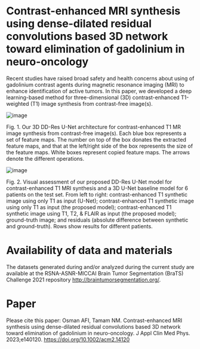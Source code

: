 # Contrast-enhanced MRI synthesis using dense-dilated residual convolutions based 3D network toward elimination of gadolinium in neuro-oncology
Recent studies have raised broad safety and health concerns about using of gadolinium contrast agents during magnetic resonance imaging (MRI) to enhance identification of active tumors. In this paper, we developed a deep learning-based method for three-dimensional (3D) contrast-enhanced T1-weighted (T1) image synthesis from contrast-free image(s).


![image](https://github.com/afiosman/dense-dilated-residual-convolutions-for-contrast-enhanced-MRI-synthesis/assets/10604649/32454618-4116-47da-835e-db899b3274ec)

Fig. 1. Our 3D DD-Res U-Net architecture for contrast-enhanced T1 MR image synthesis from contrast-free image(s). Each blue box represents a set of feature maps. The number on top of the box donates the extracted feature maps, and that at the left/right side of the box represents the size of the feature maps. White boxes represent copied feature maps. The arrows denote the different operations.


![image](https://github.com/afiosman/dense-dilated-residual-convolutions-for-contrast-enhanced-MRI-synthesis/assets/10604649/f1c340ee-895a-4e1d-b1a9-2f608ad1e1c7)

Fig. 2. Visual assessment of our proposed DD-Res U-Net model for contrast-enhanced T1 MRI synthesis and a 3D U-Net baseline model for 6 patients on the test set. From left to right: contrast-enhanced T1 synthetic image using only T1 as input (U-Net); contrast-enhanced T1 synthetic image using only T1 as input (the proposed model); contrast-enhanced T1 synthetic image using T1, T2, & FLAIR as input (the proposed model); ground-truth image; and residuals (absolute difference between synthetic and ground-truth). Rows show results for different patients.


# Availability of data and materials
The datasets generated during and/or analyzed during the current study are available at the RSNA-ASNR-MICCAI Brain Tumor Segmentation (BraTS) Challenge 2021 repository http://braintumorsegmentation.org/. 

# Paper
Please cite this paper: Osman AFI, Tamam NM. Contrast-enhanced MRI synthesis using dense-dilated residual convolutions based 3D network toward elimination of gadolinium in neuro-oncology. J Appl Clin Med Phys. 2023;e140120. https://doi.org/10.1002/acm2.14120 
